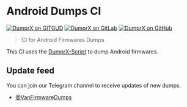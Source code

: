 # Android Dumps CI

[![DumprX on GITGUD](https://github.com/Vuong-Android-Dumps/DumpsCI/actions/workflows/DumprX_on_GITGUD.yml/badge.svg)](https://github.com/Vuong-Android-Dumps/DumpsCI/actions/workflows/DumprX_on_GITGUD.yml)
[![DumprX on GitLab](https://github.com/Vuong-Android-Dumps/DumpsCI/actions/workflows/DumprX_on_GitLab.yml/badge.svg)](https://github.com/Vuong-Android-Dumps/DumpsCI/actions/workflows/DumprX_on_GitLab.yml)
[![DumprX on GitHub](https://github.com/Vuong-Android-Dumps/auto_dumper/actions/workflows/DumprX_on_GitHub.yml/badge.svg)](https://github.com/Vuong-Android-Dumps/auto_dumper/actions/workflows/DumprX_on_GitHub.yml)
> CI for Android Firmwares Dumps

This CI uses the [DumprX-Script](https://github.com/Vuong-Android-Dumps/DumprX-Script) to dump Android firmwares.

## Update feed

You can join our Telegram channel to receive updates of new dumps.

- [@VanFirmwareDumps](https://t.me/VanFirmwareDumps)
